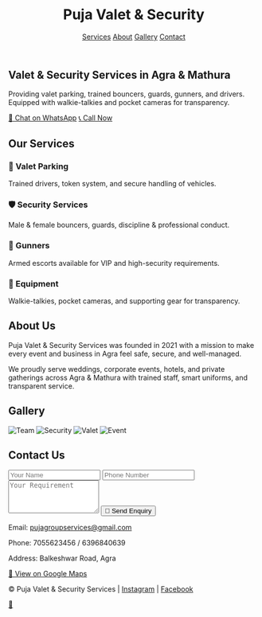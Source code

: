 <html lang="en">
<head>
  <meta charset="utf-8" />
  <meta name="viewport" content="width=device-width, initial-scale=1" />
  <meta name="description" content="Trusted valet & security services in Agra & Mathura. Valet parking, bouncers, guards, gunners & drivers with walkie-talkies and pocket cameras." />
  <link rel="stylesheet" href="style.css">
  </head>
<body>
  <!-- Header -->
  <header>
    <h1 align="center"><div class="logo">Puja Valet & Security</div></h1>
    <nav align="center">
      <a href="#services">Services</a>
      <a href="#about">About</a>
      <a href="#gallery">Gallery</a>
      <a href="#contact">Contact</a>
    </nav>
  </header>

  <!-- Hero -->
  <section class="hero">
    <h1>Valet & Security Services in Agra & Mathura</h1>
    <p>Providing valet parking, trained bouncers, guards, gunners, and drivers. Equipped with walkie-talkies and pocket cameras for transparency.</p>
    <a class="btn" href="https://wa.me/919837088830" target="_blank">💬 Chat on WhatsApp</a>
    <a class="btn" href="tel:+917055623456">📞 Call Now</a>
  </section>

  <!-- Services -->
  <section id="services" class="section">
    <h2>Our Services</h2>
    <div class="grid">
      <div class="card"><h3>🚗 Valet Parking</h3><p>Trained drivers, token system, and secure handling of vehicles.</p></div>
      <div class="card"><h3>🛡️ Security Services</h3><p>Male & female bouncers, guards, discipline & professional conduct.</p></div>
      <div class="card"><h3>🔫 Gunners</h3><p>Armed escorts available for VIP and high-security requirements.</p></div>
      <div class="card"><h3>📡 Equipment</h3><p>Walkie-talkies, pocket cameras, and supporting gear for transparency.</p></div>
    </div>
  </section>

  <!-- About -->
  <section id="about" class="section">
    <h2>About Us</h2>
    <p>Puja Valet & Security Services was founded in 2021 with a mission to make every event and business in Agra feel safe, secure, and well-managed.</p>
    <p>We proudly serve weddings, corporate events, hotels, and private gatherings across Agra & Mathura with trained staff, smart uniforms, and transparent service.</p>
  </section>

  <!-- Gallery -->
  <section id="gallery" class="section">
    <h2>Gallery</h2>
    <div class="grid gallery">
      <img src="images/image1.jpg" alt="Team">
      <img src="images/image2.jpg" alt="Security">
      <img src="images/image3.jpg" alt="Valet">
      <img src="images/image4.jpg" alt="Event">
    </div>
  </section>

  <!-- Contact -->
  <section id="contact" class="section">
    <h2>Contact Us</h2>
    <form>
      <input type="text" placeholder="Your Name" required>
      <input type="tel" placeholder="Phone Number" required>
      <textarea placeholder="Your Requirement" rows="4"></textarea>
      <button class="btn" type="submit">📩 Send Enquiry</button>
    </form>
    <p>Email: <a href="mailto:pujagroupservices@gmail.com">pujagroupservices@gmail.com</a></p>
    <p>Phone: 7055623456 / 6396840639</p>
    <p>Address: Balkeshwar Road, Agra</p>
    <p><a class="btn" href="https://maps.app.goo.gl/yzHWbBohZaD4LTWy6" target="_blank">📍 View on Google Maps</a></p>
  </section>

  <!-- Footer -->
  <footer>
    <p>© <span id="year"></span> Puja Valet & Security Services | 
      <a href="https://www.instagram.com/pujasecurityvalet" target="_blank">Instagram</a> | 
      <a href="https://www.facebook.com/profile.php?id=61579032548759" target="_blank">Facebook</a>
    </p>
  </footer>

  <!-- Floating WhatsApp -->
  <a href="https://wa.me/919837088830" class="whatsapp" target="_blank">💬</a>
</body>
</html>

